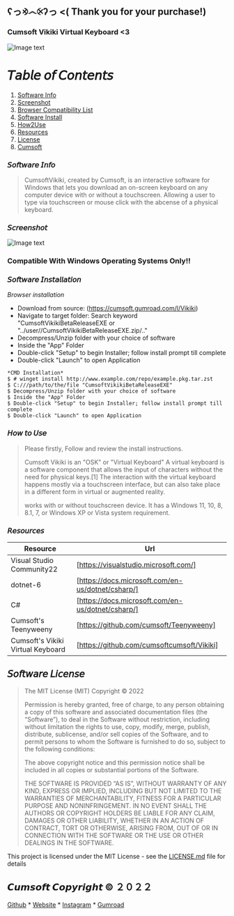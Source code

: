 ## ʕっ⨵෴⨴ʔっ <( Thank you for your purchase!)

### Cumsoft Vikiki Virtual Keyboard <3

![Image text](https://public-files.gumroad.com/e0foljuy8cl14df0clp8fufk4mgj)

# 𝘛𝘢𝘣𝘭𝘦 𝘰𝘧 𝘊𝘰𝘯𝘵𝘦𝘯𝘵𝘴
1. [Software Info](#Software-Info)
2. [Screenshot](#Screenshot)
3. [Browser Compatibility List](#Browser-Compatibility-List)
4. [Software Install](#Software-Install)
5. [How2Use](#How2Use)
6. [Resources](#Resources)
7. [License](#License)
8. [Cumsoft](#Cumsoft)

### 𝘚𝘰𝘧𝘵𝘸𝘢𝘳𝘦 𝘐𝘯𝘧𝘰
> CumsoftVikiki, created by Cumsoft, is an interactive software for Windows that
> lets you download an on-screen keyboard on any computer device with or without a touchscreen.
> Allowing a user to type via touchscreen or mouse click with the abcense of a physical keyboard.

### 𝘚𝘤𝘳𝘦𝘦𝘯𝘴𝘩𝘰𝘵
![Image text](https://github.com/cumsoftcumsoft/Vikiki/blob/bcedd1de962e5bec005a7de95e8dd3d8a4b75790/CumsoftVikikiBetaReleaseREADME.png)

### Compatible With Windows Operating Systems Only!!

### 𝘚𝘰𝘧𝘵𝘸𝘢𝘳𝘦 𝘐𝘯𝘴𝘵𝘢𝘭𝘭𝘢𝘵𝘪𝘰𝘯

*Browser installation*
- Download from source: (https://cumsoft.gumroad.com/l/Vikiki)
- Navigate to target folder: Search keyword "CumsoftVikikiBetaReleaseEXE or "../user//CumsoftVikikiBetaReleaseEXE.zip/.."
- Decompress/Unzip folder with your choice of software
- Inside the "App" Folder 
- Double-click "Setup" to begin Installer; follow install prompt till complete
- Double-click "Launch" to open Application
```
*CMD Installation*
$ # winget install http://www.example.com/repo/example.pkg.tar.zst
$ C:///path/to/the/file "CumsoftVikikiBetaReleaseEXE"
$ Decompress/Unzip folder with your choice of software
$ Inside the "App" Folder
$ Double-click "Setup" to begin Installer; follow install prompt till complete
$ Double-click "Launch" to open Application
```
### 𝘏𝘰𝘸 𝘵𝘰 𝘜𝘴𝘦
> Please firstly, Follow and review the install instructions. 
>
> Cumsoft Vikiki is an "OSK" or "Virtual Keyboard" 
> A virtual keyboard is a software component that allows the input of characters without the need for 
> physical keys.[1] The interaction with the virtual keyboard happens mostly via a touchscreen interface,
> but can also take place in a different form in virtual or augmented reality.
>
> works with or without touchscreen device. It has a Windows 11, 10, 8, 8.1, 7, or Windows XP or Vista system 
> requirement.

### 𝘙𝘦𝘴𝘰𝘶𝘳𝘤𝘦𝘴

| Resource | Url |
| ------ | ------ |
| Visual Studio Community22 | [https://visualstudio.microsoft.com/] |
| dotnet-6 | [https://docs.microsoft.com/en-us/dotnet/csharp/] |
| C# | [https://docs.microsoft.com/en-us/dotnet/csharp/] |
| Cumsoft's Teenyweeny | [https://github.com/cumsoft/Teenyweeny] |
| Cumsoft's Vikiki Virtual Keyboard | [https://github.com/cumsoftcumsoft/Vikiki] |

## 𝘚𝘰𝘧𝘵𝘸𝘢𝘳𝘦 𝘓𝘪𝘤𝘦𝘯𝘴𝘦
> The MIT License (MIT)
Copyright © 2022 <copyright holders>
>
> Permission is hereby granted, free of charge, to any person obtaining a copy of this software and associated documentation files (the “Software”), to deal in the Software without restriction, including without limitation the rights to use, copy, modify, merge, publish, distribute, sublicense, and/or sell copies of the Software, and to permit persons to whom the Software is furnished to do so, subject to the following conditions:
>
> The above copyright notice and this permission notice shall be included in all copies or substantial portions of the Software.
>
> THE SOFTWARE IS PROVIDED “AS IS”, WITHOUT WARRANTY OF ANY KIND, EXPRESS OR IMPLIED, INCLUDING BUT NOT LIMITED TO THE WARRANTIES OF MERCHANTABILITY, FITNESS FOR A PARTICULAR PURPOSE AND NONINFRINGEMENT. IN NO EVENT SHALL THE AUTHORS OR COPYRIGHT HOLDERS BE LIABLE FOR ANY CLAIM, DAMAGES OR OTHER LIABILITY, WHETHER IN AN ACTION OF CONTRACT, TORT OR OTHERWISE, ARISING FROM, OUT OF OR IN CONNECTION WITH THE SOFTWARE OR THE USE OR OTHER DEALINGS IN THE SOFTWARE.

This project is licensed under the MIT License - see the [LICENSE.md](LICENSE.md) file for details

## 𝘾𝙪𝙢𝙨𝙤𝙛𝙩 𝘾𝙤𝙥𝙮𝙧𝙞𝙜𝙝𝙩 © ２０２２
[Github](https://github.com/cumsoft) * [Website](https://cumsoft.wixsite.com/cumsoft) * [Instagram](https://instagram.com/cumsoftcumsoft?igshid=YmMyMTA2M2Y=) * [Gumroad](https://cumsoft.gumroad.com/)
